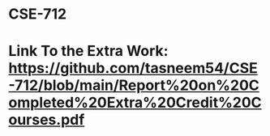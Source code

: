 # CSE-712
# Link To the Extra Work: https://github.com/tasneem54/CSE-712/blob/main/Report%20on%20Completed%20Extra%20Credit%20Courses.pdf
